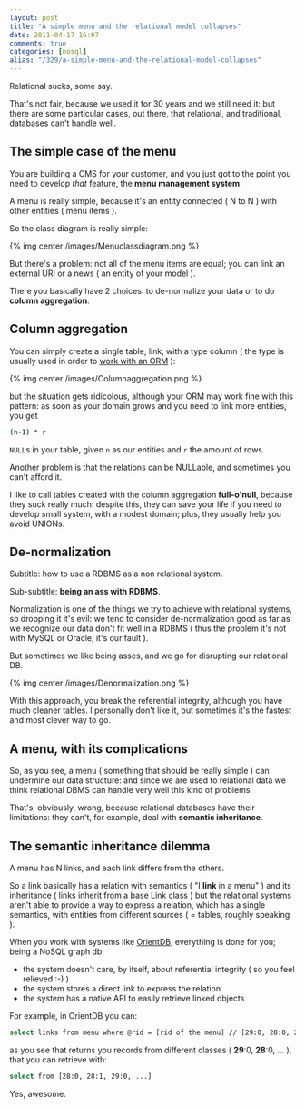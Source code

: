 ```yaml
---
layout: post
title: "A simple menu and the relational model collapses"
date: 2011-04-17 16:07
comments: true
categories: [nosql]
alias: "/329/a-simple-menu-and-the-relational-model-collapses"
---
```


Relational sucks, some say.

That's not fair, because we used it for 30 years and we still need it: but there are some particular cases, out there, that relational, and traditional, databases can't handle well.
<!-- more -->

## The simple case of the menu

You are building a CMS for your customer, and you just got to the point you need to develop *that* feature, the **menu management system**.

A menu is really simple, because it's an entity connected ( N to N ) with other entities ( menu items ).

So the class diagram is really simple:

{% img center /images/Menuclassdiagram.png %}

But there's a problem: not all of the menu items are equal; you can link an external URI or a news ( an entity of your model ).

There you basically have 2 choices: to de-normalize your data or to do **column aggregation**.

## Column aggregation

You can simply create a single table, link, with a type column ( the type is usually used in order to [work with an ORM](http://www.doctrine-project.org/documentation/manual/1_2/en/inheritance:column-aggregation) ):

{% img center /images/Columnaggregation.png %}

but the situation gets ridicolous, although your ORM may work fine with this pattern: as soon as your domain grows and you need to link more entities, you get

``` bash
(n-1) * r
```

`NULL`s in your table, given `n` as our entities and `r` the amount of rows.

Another problem is that the relations can be NULLable, and sometimes you can't afford it.

I like to call tables created with the column aggregation **full-o'null**, because they suck really much: despite this, they can save your life if you need to develop small system, with a modest domain; plus, they usually help you avoid UNIONs.

## De-normalization

Subtitle: how to use a RDBMS as a non relational system.

Sub-subtitle: **being an ass with RDBMS**.

Normalization is one of the things we try to achieve with relational systems, so dropping it it's evil: we tend to consider de-normalization good as far as we recognize our data don't fit well in a RDBMS ( thus the problem it's not with MySQL or Oracle, it's our fault ).

But sometimes we like being asses, and we go for disrupting our relational DB.

{% img center /images/Denormalization.png %}

With this approach, you break the referential integrity, although you have much cleaner tables. I personally don't like it, but sometimes it's the fastest and most clever way to go.

## A menu, with its complications

So, as you see, a menu ( something that should be really simple ) can undermine our data structure: and since we are used to relational data we think relational DBMS can handle very well this kind of problems.

That's, obviously, wrong, because relational databases have their limitations: they can't, for example, deal with **semantic inheritance**.

## The semantic inheritance dilemma

A menu has N links, and each link differs from the others.

So a link basically has a relation with semantics ( "I **link** in a menu" ) and its inheritance ( links inherit from a base Link class ) but the relational systems aren't able to provide a way to express a relation, which has a single semantics, with entities from different sources ( = tables, roughly speaking ).

When you work with systems like [OrientDB](http://www.orientechnologies.com/), everything is done for you; being a NoSQL graph db:

* the system doesn't care, by itself, about referential integrity ( so you feel relieved :-) )
* the system stores a direct link to express the relation
* the system has a native API to easily retrieve linked objects

For example, in OrientDB you can:

``` bash
select links from menu where @rid = [rid of the menu] // [29:0, 28:0, 28:1]
```

as you see that returns you records from different classes ( **29**:0, **28**:0, ... ), that you can retrieve with:

``` bash
select from [28:0, 28:1, 29:0, ...]
```

Yes, awesome.